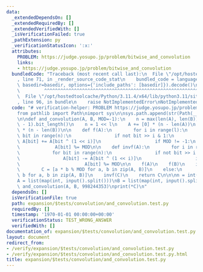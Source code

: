 ```yaml
---
data:
  _extendedDependsOn: []
  _extendedRequiredBy: []
  _extendedVerifiedWith: []
  _isVerificationFailed: true
  _pathExtension: py
  _verificationStatusIcon: ':x:'
  attributes:
    PROBLEM: https://judge.yosupo.jp/problem/bitwise_and_convolution
    links:
    - https://judge.yosupo.jp/problem/bitwise_and_convolution
  bundledCode: "Traceback (most recent call last):\n  File \"/opt/hostedtoolcache/Python/3.11.4/x64/lib/python3.11/site-packages/onlinejudge_verify/documentation/build.py\"\
    , line 71, in _render_source_code_stat\n    bundled_code = language.bundle(stat.path,\
    \ basedir=basedir, options={'include_paths': [basedir]}).decode()\n          \
    \         ^^^^^^^^^^^^^^^^^^^^^^^^^^^^^^^^^^^^^^^^^^^^^^^^^^^^^^^^^^^^^^^^^^^^^^^^^^^^^^^^^\n\
    \  File \"/opt/hostedtoolcache/Python/3.11.4/x64/lib/python3.11/site-packages/onlinejudge_verify/languages/python.py\"\
    , line 96, in bundle\n    raise NotImplementedError\nNotImplementedError\n"
  code: "# verification-helper: PROBLEM https://judge.yosupo.jp/problem/bitwise_and_convolution\n\
    from pathlib import Path\nimport sys\n\nsys.path.append(str(Path(__file__).resolve().parent.parent.parent.parent))\n\
    \n\ndef and_convolution(A, B, MOD=-1):\n    n = max(len(A), len(B))\n    l = (n\
    \ - 1).bit_length()\n    n = 1 << l\n    A += [0] * (n - len(A))\n    B += [0]\
    \ * (n - len(B))\n\n    def f(A):\n        for i in range(l):\n            for\
    \ bit in range(n):\n                if not bit >> i & 1:\n                   \
    \ A[bit] += A[bit ^ (1 << i)]\n                    if MOD != -1:\n           \
    \             A[bit] %= MOD\n\n    def invf(A):\n        for i in range(l):\n\
    \            for bit in range(n):\n                if not bit >> i & 1:\n    \
    \                A[bit] -= A[bit ^ (1 << i)]\n                    if MOD != -1:\n\
    \                        A[bit] %= MOD\n\n    f(A)\n    f(B)\n    if MOD != -1:\n\
    \        C = [a * b % MOD for a, b in zip(A, B)]\n    else:\n        C = [a *\
    \ b for a, b in zip(A, B)]\n    invf(C)\n    return C\n\n\nn = int(input())\n\
    A = list(map(int, input().split()))\nB = list(map(int, input().split()))\nC =\
    \ and_convolution(A, B, 998244353)\nprint(*C)\n"
  dependsOn: []
  isVerificationFile: true
  path: expansion/$tests/convolution/and_convolution.test.py
  requiredBy: []
  timestamp: '1970-01-01 00:00:00+00:00'
  verificationStatus: TEST_WRONG_ANSWER
  verifiedWith: []
documentation_of: expansion/$tests/convolution/and_convolution.test.py
layout: document
redirect_from:
- /verify/expansion/$tests/convolution/and_convolution.test.py
- /verify/expansion/$tests/convolution/and_convolution.test.py.html
title: expansion/$tests/convolution/and_convolution.test.py
---
```

